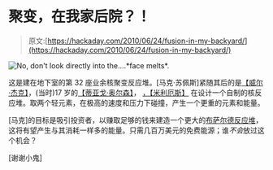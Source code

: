 # 聚变，在我家后院？！

> 原文:[https://hackaday.com/2010/06/24/fusion-in-my-backyard/](https://hackaday.com/2010/06/24/fusion-in-my-backyard/)

![](../Images/67f460ae1363cdba53390c581b4af4c5.png "No, don't look directly into the....*face melts*.")

这是建在地下室的第 32 座业余核聚变反应堆。[马克·苏佩斯]紧随其后的是[【威尔·杰克】](http://hackaday.com/2010/02/19/basement-fusion-reactor/)，(当时)17 岁的[【蒂亚戈·奥尔森】](http://hackaday.com/2007/03/18/make-your-own-fusion-reactor/)， [，【米利厄斯】](http://hackaday.com/2010/06/19/arc-reactor-replica/) 在设计一个自制的核反应堆。取两个轻元素，在极高的速度和压力下碰撞，产生一个更重的元素和能量。

[马克]的目标是吸引投资者，以赚取足够的钱来建造一个更大的[布萨尔德反应堆](http://en.wikipedia.org/wiki/Robert_W._Bussard)，这将有望产生与其消耗一样多的能量。只需几百万美元的免费能源；谁*不会*放过这个机会？

[谢谢小鬼]